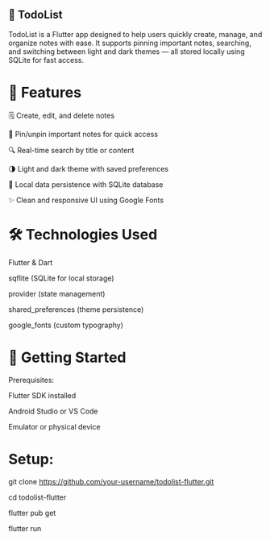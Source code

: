 ## 📝 TodoList

TodoList is a Flutter app designed to help users quickly create, manage, and organize notes with ease. It supports pinning important notes, searching, and switching between light and dark themes — all stored locally using SQLite for fast access.



# 🌟 Features

🗒️ Create, edit, and delete notes

📌 Pin/unpin important notes for quick access

🔍 Real-time search by title or content

🌗 Light and dark theme with saved preferences

💾 Local data persistence with SQLite database

✨ Clean and responsive UI using Google Fonts



# 🛠️ Technologies Used

Flutter & Dart

sqflite (SQLite for local storage)

provider (state management)

shared_preferences (theme persistence)

google_fonts (custom typography)



# 🚀 Getting Started

Prerequisites:

Flutter SDK installed

Android Studio or VS Code

Emulator or physical device


# Setup:

git clone https://github.com/your-username/todolist-flutter.git

cd todolist-flutter

flutter pub get

flutter run
